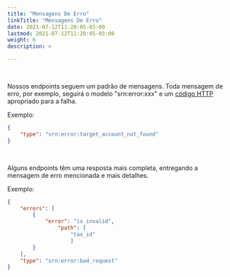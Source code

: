 ```yaml
---
title: "Mensagens De Erro"
linkTitle: "Mensagens De Erro"
date: 2021-07-12T11:20:05-03:00
lastmod: 2021-07-12T11:20:05-03:00
weight: 6
description: >

---
```


<br>

Nossos endpoints seguem um padrão de mensagens. Toda mensagem de erro, por exemplo, seguirá o modelo "srn:error:xxx\" e um [código HTTP](/docs/referencia-da-api/padroes-da-api/codigos-de-resposta/) apropriado para a falha.

Exemplo:

```JSON
{
    "type": "srn:error:target_account_not_found"
}
```
<br>

Alguns endpoints têm uma resposta mais completa, entregando a mensagem de erro mencionada e mais detalhes.

Exemplo:

```JSON
{
    "errors": [
        {
            "error": "is invalid",
                "path": [
                    "tax_id"
                    ]
        }
    ],
    "type": "srn:error:bad_request"
}
```

